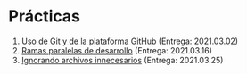 # Prácticas

1. [Uso de Git y de la plataforma GitHub](./1/README.md) (Entrega: 2021.03.02)
2. [Ramas paralelas de desarrollo](./2/README.md) (Entrega: 2021.03.16)
3. [Ignorando archivos innecesarios](./3/README.md) (Entrega: 2021.03.25)
